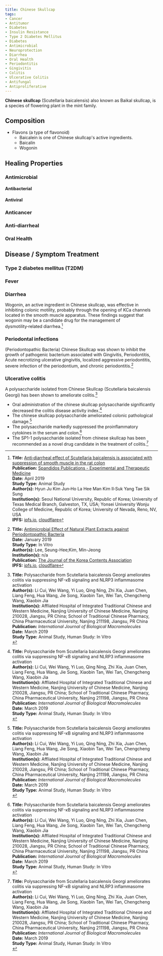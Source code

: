 ```yaml
---
title: Chinese Skullcap
tags: 
- Cancer
- Antitumor
- Diabetes
- Insulin Resistance
- Type 2 Diabetes Mellitus
- Diabetes
- Antimicrobial
- Neuroprotection
- Diarrhea
- Oral Health
- Periodontitis
- Gingivitis
- Colitis
- Ulcerative Colitis
- Antifungal
- Antiproliferative
---
```

**Chinese skullcap** (Scutellaria baicalensis) also known as Baikal skullcap, is a species of flowering plant in the mint family.

## Composition

- Flavons (a type of flavonoid)
  - Baicalein is one of Chinese skullcap's active ingredients.
  - Baicalin
  - Wogonin

## Healing Properties

### Antimicrobial

#### Antibacterial

#### Antiviral

### Anticancer

### Anti‑diarrheal

### Oral Health

## Disease / Symptom Treatment

### Type 2 diabetes mellitus (T2DM)

### Fever

### Diarrhea

Wogonin, an active ingredient in Chinese skullcap, was effective in inhibiting colonic motility, probably through the opening of KCa channels located in the smooth muscle apparatus. These findings suggest that wogonin may be a candidate drug for the management of dysmotility‑related diarrhea.[^1]

### Periodontal infections

(Periodontopathic Bacteria) Chinese Skullcap was shown to inhibit the growth of pathogenic bacterium associated with Gingivitis, Periodontitis, Acute necrotizing ulcerative gingivitis, localized aggressive periodontitis, severe infection of the periodontium, and chronic periodontitis.[^2]

### Ulcerative colitis

A polysaccharide isolated from Chinese Skullcap (Scutellaria baicalensis Georgi) has been shown to ameliorate colitis.[^3]

- Oral administration of the chinese skullcap polysaccharide significantly decreased the colitis disease activity index.[^3]
- The chinese skullcap polysaccharide ameliorated colonic pathological damage.[^3]
- The polysaccharide markedly suppressed the proinflammatory cytokines in the serum and colon.[^3]
- The SP1-1 polysaccharide isolated from chinese skullcap has been recommended as a novel drug candidate in the treatment of colitis.[^3]

[^1]: **Title:** [Anti‑diarrheal effect of Scutellaria baicalensis is associated with suppression of smooth muscle in the rat colon](https://doi.org/10.3892/etm.2019.7469)<br>
**Publication:** [Spandidos Publications - Experimental and Therapeutic Medicine](https://www.spandidos-publications.com/etm)<br>
**Date:** April 2019<br>
**Study Type:**  Animal Study<br>
**Author(s):**  Hyun Ju Kim Jun‑Ho La Hee Man Kim Il‑Suk Yang Tae Sik Sung<br>
**Institution(s):** Seoul National University, Republic of Korea; University of Texas Medical Branch, Galveston, TX, USA; Yonsei University Wonju College of Medicine, Republic of Korea; University of Nevada, Reno, NV, USA<br>
**IPFS:** [ipfs.io](https://ipfs.io/ipfs/QmebR8UNePJMv9S8J4DqZvHVDJxLYjBgC4a5ak8FHtfKZC), [cloudflare](https://cloudflare-ipfs.com/ipfs/QmebR8UNePJMv9S8J4DqZvHVDJxLYjBgC4a5ak8FHtfKZC)

[^2]: **Title:** [Antimicrobial Effect of Natural Plant Extracts against Periodontopathic Bacteria](https://doi.org/10.5392/JKCA.2019.19.01.242)<br>
**Date:** January 2019<br>
**Study Type:** In Vitro<br>
**Author(s):** Lee, Seung-Hee;Kim, Min-Jeong<br>
**Institution(s):** n/a<br>
**Publication:** [The Journal of the Korea Contents Association](http://koreascience.or.kr/journal/CCTHCV.page)<br>
**IPFS:** [ipfs.io](https://ipfs.io/ipfs/QmNNzYiYZR4cQZVyb4nFumfFNwW11c9b18CuCWVXzmUAtJ), [cloudflare](https://cloudflare-ipfs.com/ipfs/QmNNzYiYZR4cQZVyb4nFumfFNwW11c9b18CuCWVXzmUAtJ)

[^3]: **Title:** Polysaccharide from Scutellaria baicalensis Georgi ameliorates colitis via suppressing NF-κB signaling and NLRP3 inflammasome activation<br>**Author(s):** Li Cui, Wei Wang, Yi Luo, Qing Ning, Zhi Xia, Juan Chen, Liang Feng, Hua Wang, Jie Song, Xiaobin Tan, Wei Tan, Chengcheng Wang, Xiaobin Jia<br>**Institution(s):** Affliated Hospital of Integrated Traditional Chinese and Western Medicine, Nanjing University of Chinese Medicine, Nanjing 210028, Jiangsu, PR China; School of Traditional Chinese Pharmacy, China Pharmaceutical University, Nanjing 211198, Jiangsu, PR China<br>**Publication:** <i>International Journal of Biological Macromolecules</i><br>**Date:** March 2019<br>
**Study Type:**  Animal Study, Human Study: In Vitro<br>

[^5]: **Title:** []()<br>
**Publication:** []()<br>
**Date:** <br>
**Study Type:** Animal Study, Commentary, Human Study: In Vitro - In Vivo - In Silico, Human: Case Report, Meta Analysis, Review<br>
**Author(s):** <br>
**Institutions:** <br>
**IPFS:** [ipfs.io](https://ipfs.io/ipfs/), [cloudflare](https://cloudflare-ipfs.com/ipfs/)